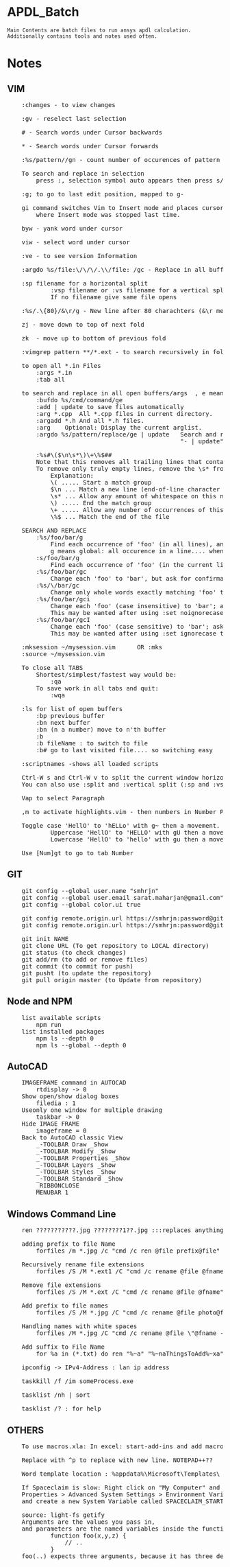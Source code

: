 # APDL_Batch
	Main Contents are batch files to run ansys apdl calculation. Additionally contains tools and notes used often.

# Notes

## VIM
<pre>
	:changes - to view changes

	:gv - reselect last selection

	# - Search words under Cursor backwards

	* - Search words under Cursor forwards

	:%s/pattern//gn - count number of occurences of pattern

	To search and replace in selection
		press :, selection symbol auto appears then press s/pattern/replacement/gc

	:g; to go to last edit position, mapped to g-

	gi command switches Vim to Insert mode and places cursor in the same position as
		where Insert mode was stopped last time.

	byw - yank word under cursor

	viw - select word under cursor

	:ve - to see version Information

	:argdo %s/file:\/\/\/.\\/file: /gc - Replace in all buffers.... SEE BELOW

	:sp filename for a horizontal split
			:vsp filename or :vs filename for a vertical split
			If no filename give same file opens

	:%s/.\{80}/&\r/g - New line after 80 charachters (&\r means Match and New Line)

	zj - move down to top of next fold

	zk	- move up to bottom of previous fold

	:vimgrep pattern **/*.ext - to search recursively in folder

	to open all *.in Files
		:args *.in
		:tab all

	to search and replace in all open buffers/args	, e means ignore error - match not found
		:bufdo %s/cmd/command/ge
		:add | update to save files automatically
		:arg *.cpp	All *.cpp files in current directory.
		:argadd *.h	And all *.h files.
		:arg	Optional: Display the current arglist.
		:argdo %s/pattern/replace/ge | update	Search and replace in all files in arglist.
												"- | update" to save the files

		:%s#\($\n\s*\)\+\%$##
		Note that this removes all trailing lines that contain only whitespace.
		To remove only truly empty lines, remove the \s* from the above command.
			Explanation:
			\( ..... Start a match group
			$\n ... Match a new line (end-of-line character followed by a carriage return).
			\s* ... Allow any amount of whitespace on this new line
			\) ..... End the match group
			\+ ..... Allow any number of occurrences of this group (one or more).
			\%$ ... Match the end of the file

	SEARCH AND REPLACE
		:%s/foo/bar/g
			Find each occurrence of 'foo' (in all lines), and replace it with 'bar'.
			g means global: all occurence in a line.... when not used. only first occurence
		:s/foo/bar/g
			Find each occurrence of 'foo' (in the current line only), and replace it with 'bar'.
		:%s/foo/bar/gc
			Change each 'foo' to 'bar', but ask for confirmation first.
		:%s/\<foo\>/bar/gc
			Change only whole words exactly matching 'foo' to 'bar'; ask for confirmation.
		:%s/foo/bar/gci
			Change each 'foo' (case insensitive) to 'bar'; ask for confirmation.
			This may be wanted after using :set noignorecase to make searches case sensitive (the default).
		:%s/foo/bar/gcI
			Change each 'foo' (case sensitive) to 'bar'; ask for confirmation.
			This may be wanted after using :set ignorecase to make searches case insensitive.

	:mksession ~/mysession.vim		OR :mks
	:source ~/mysession.vim

	To close all TABS
		Shortest/simplest/fastest way would be:
			:qa
		To save work in all tabs and quit:
			:wqa

	:ls	for list of open buffers
		:bp previous buffer
		:bn next buffer
		:bn (n a number) move to n'th buffer
		:b <filename-part>
		:b fileName : to switch to file
		:b# go to last visited file.... so switching easy

	:scriptnames -shows all loaded scripts

	Ctrl-W s and Ctrl-W v to split the current window horizontally and vertically.
	You can also use :split and :vertical split (:sp and :vs)

	Vap to select Paragraph

	,m to activate highlights.vim - then numbers in Number Pads to assign highlight group to selection

	Toggle case 'HellO' to 'hELLo' with g~ then a movement.
			Uppercase 'HellO' to 'HELLO' with gU then a movement.
			Lowercase 'HellO' to 'hello' with gu then a movement.

	Use [Num]gt to go to tab Number
</pre>

## GIT
<pre>
	git config --global user.name "smhrjn"
	git config --global user.email sarat.maharjan@gmail.com"
	git config --global color.ui true

	git config remote.origin.url https://smhrjn:password@github.com/saratmaharjan/vim.git
	git config remote.origin.url https://smhrjn:password@github.com/saratmaharjan/APDL_Batch.git

	git init NAME
	git clone URL (To get repository to LOCAL directory)
	git status (to check changes)
	git add/rm (to add or remove files)
	git commit (to commit for push)
	git pusht (to update the repository)
	git pull origin master (to Update from repository)
</pre>

## Node and NPM
<pre>
	list available scripts
		npm run
	list installed packages
		npm ls --depth 0
		npm ls --global --depth 0
</pre>

## AutoCAD
<pre>
	IMAGEFRAME command in AUTOCAD
		rtdisplay -> 0
	Show open/show dialog boxes
		filedia : 1
	Useonly one window for multiple drawing
		taskbar -> 0
	Hide IMAGE FRAME
		imageframe = 0
	Back to AutoCAD classic View
		_-TOOLBAR Draw _Show
		_-TOOLBAR Modify _Show
		_-TOOLBAR Properties _Show
		_-TOOLBAR Layers _Show
		_-TOOLBAR Styles _Show
		_-TOOLBAR Standard _Show
		_RIBBONCLOSE
		MENUBAR 1
</pre>

## Windows Command Line
<pre>
	ren ???????????.jpg	????????1??.jpg :::replaces anything to 1 and third last position.

	adding prefix to file Name
		forfiles /m *.jpg /c "cmd /c ren @file prefix@file"

	Recursively rename file extensions
		forfiles /S /M *.ext1 /C "cmd /c rename @file @fname.ext2"

	Remove file extensions
		forfiles /S /M *.ext /C "cmd /c rename @file @fname"

	Add prefix to file names
		forfiles /S /M *.jpg /C "cmd /c rename @file photo@file"

	Handling names with white spaces
		forfiles /M *.jpg /C "cmd /c rename @file \"@fname - pic.jpg\""

	Add suffix to File Name
		for %a in (*.txt) do ren "%~a" "%~naThingsToAdd%~xa"

	ipconfig -> IPv4-Address : lan ip address

	taskkill /f /im someProcess.exe

	tasklist /nh | sort

	tasklist /? : for help
</pre>

## OTHERS
<pre>
	To use macros.xla: In excel: start-add-ins and add macros.xla

	Replace with ^p to replace with new line. NOTEPAD++??

	Word template location : %appdata%\Microsoft\Templates\

	If Spaceclaim is slow: Right click on "My Computer" and go to
	Properties > Advanced System Settings > Environment Variables
	and create a new System Variable called SPACECLAIM_STARTUP_TRACE and set the value to 1.

	source: light-fs getify
	Arguments are the values you pass in,
	and parameters are the named variables inside the function that receive those passed in values.
			function foo(x,y,z) {
				// ..
			}
	foo(..) expects three arguments, because it has three declared parameters. This count has a special term: arity. Arity is the number of parameters in a function declaration. The arity of foo(..) is 3.
</pre>
